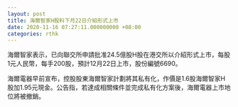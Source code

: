 ```yaml
---
layout: post
title: 海爾智家H股料下月22日介紹形式上市
date: 2020-11-16 07:27:11.000000000 +08:00
categories: rthk
---
```


海爾智家表示，已向聯交所申請批准24.5億股H股在港交所以介紹形式上市，每股1元人民幣，每手200股，預計12月22日上市，股份編號6690。

海爾電器早前宣布，控股股東海爾智家計劃將其私有化，作價是1.6股海爾智家H股加1.95元現金。公告指，若達成相關條件並完成私有化方案後，海爾電器上市地位將被撤銷。

